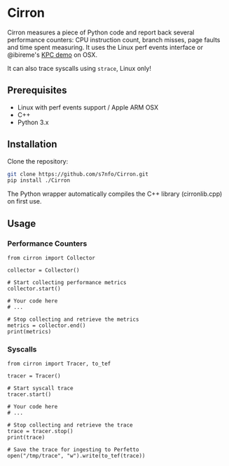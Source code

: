 # Cirron

Cirron measures a piece of Python code and report back several performance counters: CPU instruction count, branch misses, page faults and time spent measuring. It uses the Linux perf events interface or @ibireme's [KPC demo](https://gist.github.com/ibireme/173517c208c7dc333ba962c1f0d67d12) on OSX.

It can also trace syscalls using `strace`, Linux only!

## Prerequisites

- Linux with perf events support / Apple ARM OSX
- C++
- Python 3.x

## Installation

Clone the repository:

```bash
git clone https://github.com/s7nfo/Cirron.git
pip install ./Cirron
```

The Python wrapper automatically compiles the C++ library (cirronlib.cpp) on first use.

## Usage

### Performance Counters
```
from cirron import Collector

collector = Collector()

# Start collecting performance metrics
collector.start()

# Your code here
# ...

# Stop collecting and retrieve the metrics
metrics = collector.end()
print(metrics)
```

### Syscalls
```
from cirron import Tracer, to_tef

tracer = Tracer()

# Start syscall trace
tracer.start()

# Your code here
# ...

# Stop collecting and retrieve the trace
trace = tracer.stop()
print(trace)

# Save the trace for ingesting to Perfetto
open("/tmp/trace", "w").write(to_tef(trace))
```
